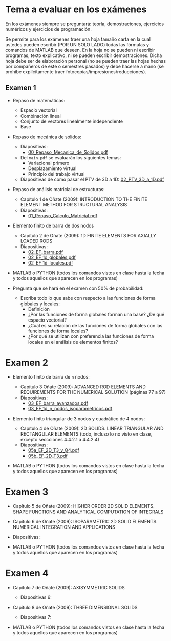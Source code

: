 # Tema a evaluar en los exámenes

En los exámenes siempre se preguntará: teoría, demostraciones, ejercicios numéricos y ejercicios de programación.

Se permite para los exámenes traer una hoja tamaño carta en la cual ustedes pueden escribir (POR UN SOLO LADO) todas las fórmulas y comandos de MATLAB que deseen. En la hoja no se pueden ni escribir programas, texto explicativo, ni se pueden escribir demostraciones. Dicha hoja debe ser de elaboración personal (no se pueden traer las hojas hechas por compañeros de este o semestres pasados) y debe hacerse a mano (se prohíbe explícitamente traer fotocopias/impresiones/reducciones).


## Examen 1
* Repaso de matemáticas:
  * Espacio vectorial
  * Combinación lineal
  * Conjunto de vectores linealmente independiente
  * Base

* Repaso de mecánica de sólidos:
  * Diapositivas: 
     * [00_Repaso_Mecanica_de_Solidos.pdf](../diapositivas/00_Repaso_Mecanica_de_Solidos.pdf)
  * Del `main.pdf` se evaluarán los siguientes temas:
     * Variacional primero
     * Desplazamiento virtual
     * Principio del trabajo virtual
  * Diapositivas de como pasar el PTV de 3D a 1D: [02_PTV_3D_a_1D.pdf](../diapositivas/02_PTV_3D_a_1D.pdf)

* Repaso de análisis matricial de estructuras: 
  * Capítulo 1 de Oñate (2009): INTRODUCTION TO THE FINITE ELEMENT METHOD FOR STRUCTURAL ANALYSIS
  * Diapositivas:
     * [01_Repaso_Calculo_Matricial.pdf](../diapositivas/01_Repaso_Calculo_Matricial.pdf)

* Elemento finito de barra de dos nodos
  * Capítulo 2 de Oñate (2009): 1D FINITE ELEMENTS FOR AXIALLY LOADED RODS
  * Diapositivas: 
     * [02_EF_barra.pdf](../diapositivas/02_EF_barra.pdf)
     * [02_EF_1d_globales.pdf](../diapositivas/02_EF_1d_globales.pdf)
     * [02_EF_1d_locales.pdf](../diapositivas/02_EF_1d_locales.pdf)

* MATLAB o PYTHON (todos los comandos vistos en clase hasta la fecha y todos aquellos que aparecen en los programas)

* Pregunta que se hará en el examen con 50% de probabilidad: 
   * Escriba todo lo que sabe con respecto a las funciones de forma globales y locales:
     * Definición
     * ¿Por las funciones de forma globales forman una base? ¿De qué espacio vectorial?
     * ¿Cual es su relación de las funciones de forma globales con las funciones de forma locales?
     * ¿Por qué se utilizan con preferencia las funciones de forma locales en el análisis de elementos finitos?

# Examen 2
* Elemento finito de barra de `n` nodos:
  * Capítulo 3 Oñate (2009): ADVANCED ROD ELEMENTS AND REQUIREMENTS FOR THE NUMERICAL SOLUTION (páginas 77 a 97)
  * Diapositivas: 
     * [03_EF_barra_avanzados.pdf](../diapositivas/03_EF_barra_avanzados.pdf)
     * [03_EF_1d_n_nodos_isoparametricos.pdf](../diapositivas/03_EF_1d_n_nodos_isoparametricos.pdf)

* Elemento finito triangular de 3 nodos y cuadrático de 4 nodos:
  * Capítulo 4 de Oñate (2009): 2D SOLIDS. LINEAR TRIANGULAR AND RECTANGULAR ELEMENTS (todo, incluso lo no visto en clase, excepto seccciones 4.4.2.1 a 4.4.2.4)
  * Diapositivas:
     * [05a_EF_2D_T3_y_Q4.pdf](../diapositivas/05a_EF_2D_T3_y_Q4.pdf)
     * [05b_EF_2D_T3.pdf](../diapositivas/05b_EF_2D_T3.pdf)

* MATLAB o PYTHON (todos los comandos vistos en clase hasta la fecha y todos aquellos que aparecen en los programas)

# Examen 3
* Capítulo 5 de Oñate (2009): HIGHER ORDER 2D SOLID ELEMENTS. SHAPE FUNCTIONS AND ANALYTICAL COMPUTATION
OF INTEGRALS

* Capítulo 6 de Oñate (2009): ISOPARAMETRIC 2D SOLID ELEMENTS. NUMERICAL INTEGRATION AND APPLICATIONS 

* Diapositivas:

* MATLAB o PYTHON (todos los comandos vistos en clase hasta la fecha y todos aquellos que aparecen en los programas)

# Examen 4
* Capítulo 7 de Oñate (2009): AXISYMMETRIC SOLIDS
  * Diapositivas 6:

* Capítulo 8 de Oñate (2009): THREE DIMENSIONAL SOLIDS
  * Diapositivas 7:

* MATLAB o PYTHON (todos los comandos vistos en clase hasta la fecha y todos aquellos que aparecen en los programas)
